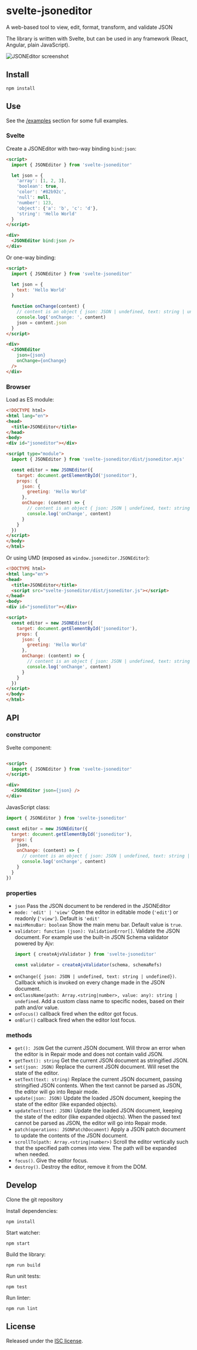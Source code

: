 # svelte-jsoneditor

A web-based tool to view, edit, format, transform, and validate JSON

The library is written with Svelte, but can be used in any framework (React, Angular, plain JavaScript).

![JSONEditor screenshot](https://raw.githubusercontent.com/josdejong/svelte-jsoneditor/main/misc/jsoneditor_screenshot.png)

<!-- TODO: describe features -->

## Install

```
npm install
```

## Use

See the [/examples](/examples) section for some full examples.

### Svelte

Create a JSONEditor with two-way binding `bind:json`:

```html
<script>
  import { JSONEditor } from 'svelte-jsoneditor'

  let json = {
    'array': [1, 2, 3],
    'boolean': true,
    'color': '#82b92c',
    'null': null,
    'number': 123,
    'object': {'a': 'b', 'c': 'd'},
    'string': 'Hello World'
  }
</script>

<div>
  <JSONEditor bind:json />
</div>
```

Or one-way binding:

```html
<script>
  import { JSONEditor } from 'svelte-jsoneditor'

  let json = {
    text: 'Hello World'
  }
  
  function onChange(content) {
    // content is an object { json: JSON | undefined, text: string | undefined }
    console.log('onChange: ', content)
    json = content.json
  }
</script>

<div>
  <JSONEditor 
    json={json}
    onChange={onChange}
  />
</div>
```

### Browser

Load as ES module:

```html
<!DOCTYPE html>
<html lang="en">
<head>
  <title>JSONEditor</title>
</head>
<body>
<div id="jsoneditor"></div>

<script type="module">
  import { JSONEditor } from 'svelte-jsoneditor/dist/jsoneditor.mjs'

  const editor = new JSONEditor({
    target: document.getElementById('jsoneditor'),
    props: {
      json: {
        greeting: 'Hello World'
      },
      onChange: (content) => {
        // content is an object { json: JSON | undefined, text: string | undefined }
        console.log('onChange', content)
      }
    }
  })
</script>
</body>
</html>
```

Or using UMD (exposed as `window.jsoneditor.JSONEditor`):

```html
<!DOCTYPE html>
<html lang="en">
<head>
  <title>JSONEditor</title>
  <script src="svelte-jsoneditor/dist/jsoneditor.js"></script>
</head>
<body>
<div id="jsoneditor"></div>

<script>
  const editor = new JSONEditor({
    target: document.getElementById('jsoneditor'),
    props: {
      json: {
        greeting: 'Hello World'
      },
      onChange: (content) => {
        // content is an object { json: JSON | undefined, text: string | undefined }
        console.log('onChange', content)
      }
    }
  })
</script>
</body>
</html>
```

## API

### constructor

Svelte component:

```html

<script>
  import { JSONEditor } from 'svelte-jsoneditor'
</script>

<div>
  <JSONEditor json={json} />
</div>
```

JavasScript class:

```js
import { JSONEditor } from 'svelte-jsoneditor'

const editor = new JSONEditor({
  target: document.getElementById('jsoneditor'),
  props: {
    json,
    onChange: (content) => {
      // content is an object { json: JSON | undefined, text: string | undefined }
      console.log('onChange', content)
    }
  }
})
```


### properties

- `json` Pass the JSON document to be rendered in the JSONEditor
- `mode: 'edit' | 'view'` Open the editor in editable mode (`'edit'`) or 
  readonly (`'view'`). Default is `'edit'`
- `mainMenuBar: boolean` Show the main menu bar. Default value is `true`.
- `validator: function (json): ValidationError[]`. Validate the JSON document.
  For example use the built-in JSON Schema validator powered by Ajv:
  ```js
  import { createAjvValidator } from 'svelte-jsoneditor'
  
  const validator = createAjvValidator(schema, schemaRefs)
  ```
- `onChange({ json: JSON | undefined, text: string | undefined})`.
  Callback which is invoked on every change made in the JSON document.
- `onClassName(path: Array.<string|number>, value: any): string | undefined`. 
  Add a custom class name to specific nodes, based on their path and/or value.
- `onFocus()` callback fired when the editor got focus.
- `onBlur()` callback fired when the editor lost focus.

### methods

- `get(): JSON` Get the current JSON document. Will throw an error when the editor is in Repair mode and does not contain valid JSON.
- `getText(): string` Get the current JSON document as stringified JSON.
- `set(json: JSON)` Replace the current JSON document. Will reset the state of the editor.
- `setText(text: string)` Replace the current JSON document, passing stringified JSON contents. When the text cannot be parsed as JSON, the editor will go into Repair mode.
- `update(json: JSON)` Update the loaded JSON document, keeping the state of the editor (like expanded objects).
- `updateText(text: JSON)` Update the loaded JSON document, keeping the state of the editor (like expanded objects). When the passed text cannot be parsed as JSON, the editor will go into Repair mode.
- `patch(operations: JSONPatchDocument)` Apply a JSON patch document to update the contents of the JSON document.
- `scrollTo(path: Array.<string|number>)` Scroll the editor vertically such that the specified path comes into view. The path will be expanded when needed.
- `focus()`. Give the editor focus.
- `destroy()`. Destroy the editor, remove it from the DOM.

## Develop

Clone the git repository

Install dependencies:

```
npm install
```

Start watcher:

```
npm start
```

Build the library:

```
npm run build
```

Run unit tests:

```
npm test
```

Run linter:

```
npm run lint
```

## License

Released under the [ISC license](LICENSE.md).
